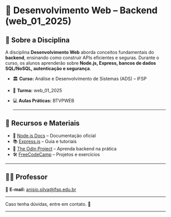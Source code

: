 # 📌 Desenvolvimento Web – Backend (web_01_2025)

## 📖 Sobre a Disciplina

A disciplina **Desenvolvimento Web** aborda conceitos fundamentais do **backend**, ensinando como construir APIs eficientes e seguras. Durante o curso, os alunos aprenderão sobre **Node.js, Express, bancos de dados SQL/NoSQL, autenticação e segurança**.

- 🏛 **Curso:** Análise e Desenvolvimento de Sistemas (ADS) – IFSP  
- 📅 **Turma:** web_01_2025  
- 💻 **Aulas Práticas:** BTVPWEB

  ---

## 📎 Recursos e Materiais

- 📖 [Node.js Docs](https://nodejs.org/en/docs/) – Documentação oficial  
- 📚 [Express.js](https://expressjs.com/) – Guia e tutoriais  
- 🎥 [The Odin Project](https://www.theodinproject.com/) – Aprenda backend na prática  
- 🛠 [FreeCodeCamp](https://www.freecodecamp.org/) – Projetos e exercícios  

---

## 👨‍🏫 Professor

📩 **E-mail:** [anisio.silva@ifsp.edu.br](mailto:anisio.silva@ifsp.edu.br)  

---

Caso tenha dúvidas, entre em contato. 🚀

---

